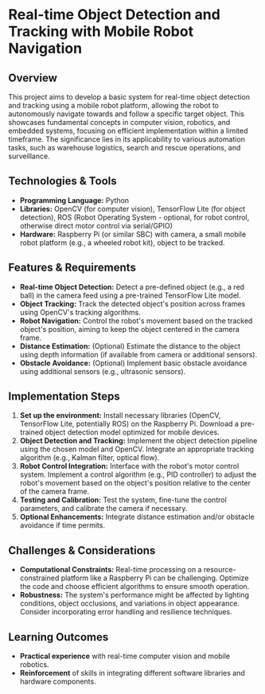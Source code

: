 # Real-time Object Detection and Tracking with Mobile Robot Navigation

## Overview

This project aims to develop a basic system for real-time object detection and tracking using a mobile robot platform, allowing the robot to autonomously navigate towards and follow a specific target object. This showcases fundamental concepts in computer vision, robotics, and embedded systems, focusing on efficient implementation within a limited timeframe. The significance lies in its applicability to various automation tasks, such as warehouse logistics, search and rescue operations, and surveillance.

## Technologies & Tools

* **Programming Language:** Python
* **Libraries:** OpenCV (for computer vision), TensorFlow Lite (for object detection), ROS (Robot Operating System - optional, for robot control, otherwise direct motor control via serial/GPIO)
* **Hardware:**  Raspberry Pi (or similar SBC) with camera, a small mobile robot platform (e.g., a wheeled robot kit), object to be tracked.


## Features & Requirements

- **Real-time Object Detection:** Detect a pre-defined object (e.g., a red ball) in the camera feed using a pre-trained TensorFlow Lite model.
- **Object Tracking:** Track the detected object's position across frames using OpenCV's tracking algorithms.
- **Robot Navigation:** Control the robot's movement based on the tracked object's position, aiming to keep the object centered in the camera frame.
- **Distance Estimation:** (Optional) Estimate the distance to the object using depth information (if available from camera or additional sensors).
- **Obstacle Avoidance:** (Optional) Implement basic obstacle avoidance using additional sensors (e.g., ultrasonic sensors).


## Implementation Steps

1. **Set up the environment:** Install necessary libraries (OpenCV, TensorFlow Lite, potentially ROS) on the Raspberry Pi. Download a pre-trained object detection model optimized for mobile devices.
2. **Object Detection and Tracking:** Implement the object detection pipeline using the chosen model and OpenCV. Integrate an appropriate tracking algorithm (e.g., Kalman filter, optical flow).
3. **Robot Control Integration:**  Interface with the robot's motor control system.  Implement a control algorithm (e.g., PID controller) to adjust the robot's movement based on the object's position relative to the center of the camera frame.
4. **Testing and Calibration:** Test the system, fine-tune the control parameters, and calibrate the camera if necessary.
5. **Optional Enhancements:** Integrate distance estimation and/or obstacle avoidance if time permits.


## Challenges & Considerations

- **Computational Constraints:**  Real-time processing on a resource-constrained platform like a Raspberry Pi can be challenging. Optimize the code and choose efficient algorithms to ensure smooth operation.
- **Robustness:**  The system's performance might be affected by lighting conditions, object occlusions, and variations in object appearance. Consider incorporating error handling and resilience techniques.


## Learning Outcomes

- **Practical experience** with real-time computer vision and mobile robotics.
- **Reinforcement** of skills in integrating different software libraries and hardware components.

